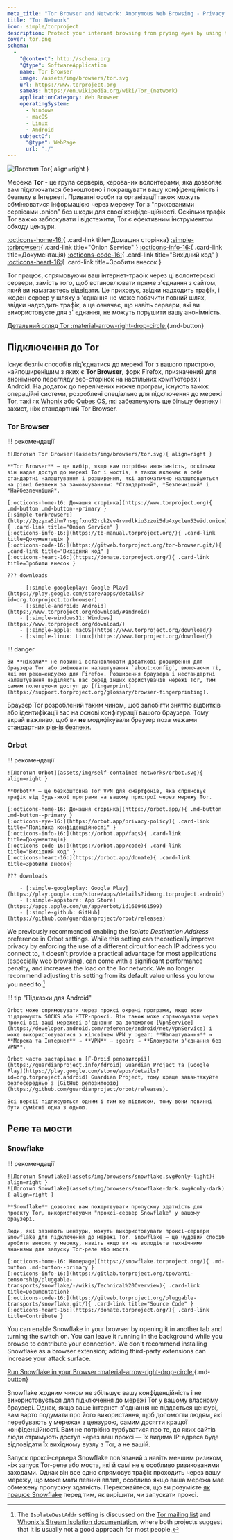 ```yaml
---
meta_title: "Tor Browser and Network: Anonymous Web Browsing - Privacy Guides"
title: "Tor Network"
icon: simple/torproject
description: Protect your internet browsing from prying eyes by using the Tor network, a secure network which circumvents censorship.
cover: tor.png
schema:
  - 
    "@context": http://schema.org
    "@type": SoftwareApplication
    name: Tor Browser
    image: /assets/img/browsers/tor.svg
    url: https://www.torproject.org
    sameAs: https://en.wikipedia.org/wiki/Tor_(network)
    applicationCategory: Web Browser
    operatingSystem:
      - Windows
      - macOS
      - Linux
      - Android
    subjectOf:
      "@type": WebPage
      url: "./"
---
```


![Логотип Tor](assets/img/self-contained-networks/tor.svg){ align=right }

Мережа **Tor** - це група серверів, керованих волонтерами, яка дозволяє вам підключатися безкоштовно і покращувати вашу конфіденційність і безпеку в Інтернеті. Приватні особи та організації також можуть обмінюватися інформацією через мережу Tor з "прихованими сервісами .onion" без шкоди для своєї конфіденційності. Оскільки трафік Tor важко заблокувати і відстежити, Tor є ефективним інструментом обходу цензури.

[:octicons-home-16:](https://www.torproject.org){ .card-link title=Домашня сторінка}
[:simple-torbrowser:](http://2gzyxa5ihm7nsggfxnu52rck2vv4rvmdlkiu3zzui5du4xyclen53wid.onion){ .card-link title="Onion Service" }
[:octicons-info-16:](https://tb-manual.torproject.org/){ .card-link title=Документація}
[:octicons-code-16:](https://gitweb.torproject.org/tor.git){ .card-link title="Вихідний код" }
[:octicons-heart-16:](https://donate.torproject.org/){ .card-link title=Зробити внесок }

Tor працює, спрямовуючи ваш інтернет-трафік через ці волонтерські сервери, замість того, щоб встановлювати пряме з'єднання з сайтом, який ви намагаєтесь відвідати. Це приховує, звідки надходить трафік, і жоден сервер у шляху з 'єднання не може побачити повний шлях, звідки надходить трафік, а це означає, що навіть сервери, які ви використовуєте для з' єднання, не можуть порушити вашу анонімність.

[Детальний огляд Tor :material-arrow-right-drop-circle:](advanced/tor-overview.md ""){.md-button}

## Підключення до Tor

Існує безліч способів під'єднатися до мережі Tor з вашого пристрою, найпоширенішим з яких є **Tor Browser**, форк Firefox, призначений для анонімного перегляду веб-сторінок на настільних комп'ютерах і Android. На додаток до перелічених нижче програм, існують також операційні системи, розроблені спеціально для підключення до мережі Tor, такі як [Whonix](desktop.md#whonix) або [Qubes OS](desktop.md#qubes-os), які забезпечують ще більшу безпеку і захист, ніж стандартний Tor Browser.

### Tor Browser

!!! рекомендації

    ![Логотип Tor Browser](assets/img/browsers/tor.svg){ align=right }
    
    **Tor Browser** — це вибір, якщо вам потрібна анонімність, оскільки він надає доступ до мережі Tor і мостів, а також включає в себе стандартні налаштування і розширення, які автоматично налаштовуються на рівні безпеки за замовчуванням: *Стандартний*, *Безпечніший* і *Найбезпечніший*.
    
    [:octicons-home-16: Домашня сторінка](https://www.torproject.org){ .md-button .md-button--primary }
    [:simple-torbrowser:](http://2gzyxa5ihm7nsggfxnu52rck2vv4rvmdlkiu3zzui5du4xyclen53wid.onion){ .card-link title="Onion Service" }
    [:octicons-info-16:](https://tb-manual.torproject.org/){ .card-link title=Документація }
    [:octicons-code-16:](https://gitweb.torproject.org/tor-browser.git/){ .card-link title="Вихідний код" }
    [:octicons-heart-16:](https://donate.torproject.org/){ .card-link title=Зробити внесок }
    
    ??? downloads
    
        - [:simple-googleplay: Google Play](https://play.google.com/store/apps/details?id=org.torproject.torbrowser)
        - [:simple-android: Android](https://www.torproject.org/download/#android)
        - [:simple-windows11: Windows](https://www.torproject.org/download/)
        - [:simple-apple: macOS](https://www.torproject.org/download/)
        - [:simple-linux: Linux](https://www.torproject.org/download/)

!!! danger

    Ви **ніколи** не повинні встановлювати додаткові розширення для браузера Tor або змінювати налаштування `about:config`, включаючи ті, які ми рекомендуємо для Firefox. Розширення браузера і нестандартні налаштування виділяють вас серед інших користувачів мережі Tor, тим самим полегшуючи доступ до [fingerprint](https://support.torproject.org/glossary/browser-fingerprinting).

Браузер Tor розроблений таким чином, щоб запобігти зняттю відбитків або ідентифікації вас на основі конфігурації вашого браузера. Тому вкрай важливо, щоб ви **не** модифікували браузер поза межами стандартних [рівнів безпеки](https://tb-manual.torproject.org/security-settings/).

### Orbot

!!! рекомендації

    ![Логотип Orbot](assets/img/self-contained-networks/orbot.svg){ align=right }
    
    **Orbot** — це безкоштовна Tor VPN для смартфонів, яка спрямовує трафік від будь-якої програми на вашому пристрої через мережу Tor.
    
    [:octicons-home-16: Домашня сторінка](https://orbot.app/){ .md-button .md-button--primary }
    [:octicons-eye-16:](https://orbot.app/privacy-policy){ .card-link title="Політика конфіденційності" }
    [:octicons-info-16:](https://orbot.app/faqs){ .card-link title=Документація}
    [:octicons-code-16:](https://orbot.app/code){ .card-link title="Вихідний код" }
    [:octicons-heart-16:](https://orbot.app/donate){ .card-link title=Зробити внесок}
    
    ??? downloads
    
        - [:simple-googleplay: Google Play](https://play.google.com/store/apps/details?id=org.torproject.android)
        - [:simple-appstore: App Store](https://apps.apple.com/us/app/orbot/id1609461599)
        - [:simple-github: GitHub](https://github.com/guardianproject/orbot/releases)

We previously recommended enabling the *Isolate Destination Address* preference in Orbot settings. While this setting can theoretically improve privacy by enforcing the use of a different circuit for each IP address you connect to, it doesn't provide a practical advantage for most applications (especially web browsing), can come with a significant performance penalty, and increases the load on the Tor network. We no longer recommend adjusting this setting from its default value unless you know you need to.[^1]

!!! tip "Підказки для Android"

    Orbot може спрямовувати через проксі окремі програми, якщо вони підтримують SOCKS або HTTP-проксі. Він також може спрямовувати через проксі всі ваші мережеві з'єднання за допомогою [VpnService](https://developer.android.com/reference/android/net/VpnService) і може використовуватися з кілсвічем VPN у :gear: **Налаштування** → **Мережа та Інтернет** → **VPN** → :gear: → **Блокувати з'єднання без VPN**.
    
    Orbot часто застаріває в [F-Droid репозиторії](https://guardianproject.info/fdroid) Guardian Project та [Google Play](https://play.google.com/store/apps/details?id=org.torproject.android) Guardian Project, тому краще завантажуйте безпосередньо з [GitHub репозиторію](https://github.com/guardianproject/orbot/releases).
    
    Всі версії підписуються одним і тим же підписом, тому вони повинні бути сумісні одна з одною.

## Реле та мости

### Snowflake

!!! рекомендації

    ![Логотип Snowflake](assets/img/browsers/snowflake.svg#only-light){ align=right }
    ![Логотип Snowflake](assets/img/browsers/snowflake-dark.svg#only-dark){ align=right }
    
    **Snowflake** дозволяє вам пожертвувати пропускну здатність для проекту Tor, використовуючи "проксі-сервер Snowflake" у вашому браузері.
    
    Люди, які зазнають цензури, можуть використовувати проксі-сервери Snowflake для підключення до мережі Tor. Snowflake — це чудовий спосіб зробити внесок у мережу, навіть якщо ви не володієте технічними знаннями для запуску Tor-реле або моста.
    
    [:octicons-home-16: Homepage](https://snowflake.torproject.org/){ .md-button .md-button--primary }
    [:octicons-info-16:](https://gitlab.torproject.org/tpo/anti-censorship/pluggable-transports/snowflake/-/wikis/Technical%20Overview){ .card-link title=Documentation}
    [:octicons-code-16:](https://gitweb.torproject.org/pluggable-transports/snowflake.git/){ .card-link title="Source Code" }
    [:octicons-heart-16:](https://donate.torproject.org/){ .card-link title=Contribute }

You can enable Snowflake in your browser by opening it in another tab and turning the switch on. You can leave it running in the background while you browse to contribute your connection. We don't recommend installing Snowflake as a browser extension; adding third-party extensions can increase your attack surface.

[Run Snowflake in your Browser :material-arrow-right-drop-circle:](https://snowflake.torproject.org/embed.html ""){.md-button}

Snowflake жодним чином не збільшує вашу конфіденційність і не використовується для підключення до мережі Tor у вашому власному браузері. Однак, якщо ваше інтернет-з'єднання не піддається цензурі, вам варто подумати про його використання, щоб допомогти людям, які перебувають у мережах з цензурою, самим досягти кращої конфіденційності. Вам не потрібно турбуватися про те, до яких сайтів люди отримують доступ через ваш проксі — їх видима IP-адреса буде відповідати їх вихідному вузлу з Tor, а не вашій.

Запуск проксі-сервера Snowflake пов'язаний з навіть меншим ризиком, ніж запуск Tor-реле або моста, які й самі не є особливо ризикованими заходами. Однак він все одно спрямовує трафік проходить через вашу мережу, що може мати певний вплив, особливо якщо ваша мережа має обмежену пропускну здатність. Переконайтеся, що ви розумієте [як працює Snowflake](https://gitlab.torproject.org/tpo/anti-censorship/pluggable-transports/snowflake/-/wikis/home) перед тим, як вирішити, чи запускати проксі.

[^1]: The `IsolateDestAddr` setting is discussed on the [Tor mailing list](https://lists.torproject.org/pipermail/tor-talk/2012-May/024403.html) and [Whonix's Stream Isolation documentation](https://www.whonix.org/wiki/Stream_Isolation), where both projects suggest that it is usually not a good approach for most people.
